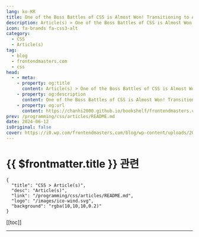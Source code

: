 ```yaml
---
lang: ko-KR
title: One of the Boss Battles of CSS is Almost Won! Transitioning to Auto
description: Article(s) > One of the Boss Battles of CSS is Almost Won! Transitioning to Auto
icon: fa-brands fa-css3-alt
category: 
  - CSS
  - Article(s)
tag: 
  - blog
  - frontendmasters.com
  - css
head:
  - - meta:
    - property: og:title
      content: Article(s) > One of the Boss Battles of CSS is Almost Won! Transitioning to Auto
    - property: og:description
      content: One of the Boss Battles of CSS is Almost Won! Transitioning to Auto
    - property: og:url
      content: https://chanhi2000.github.io/bookshelf/frontendmasters.com/one-of-the-boss-battles-of-css-is-almost-won-transitioning-to-auto.html
prev: /programming/css/articles/README.md
date: 2024-06-12
isOriginal: false
cover: https://i0.wp.com/frontendmasters.com/blog/wp-content/uploads/2024/06/image-2.png?resize=1024%2C585&ssl=1
---
```


# {{ $frontmatter.title }} 관련

```component VPCard
{
  "title": "CSS > Article(s)",
  "desc": "Article(s)",
  "link": "/programming/css/articles/README.md",
  "logo": "/images/ico-wind.svg",
  "background": "rgba(10,10,10,0.2)"
}
```

[[toc]]

---

<SiteInfo
  name="One of the Boss Battles of CSS is Almost Won! Transitioning to Auto"
  desc="The experimental CSS function `calc-size(auto)` allows transitions from zero to a specified value. Animating elements from zero to their intrinsic size has long been desired by CSS developers."
  url="https://frontendmasters.com/news/one-of-the-boss-battles-of-css-is-almost-won-transitioning-to-auto/"
  logo="https://frontendmasters.com/favicon.ico"
  preview="https://i0.wp.com/frontendmasters.com/blog/wp-content/uploads/2024/06/image-2.png?resize=1024%2C585&ssl=1"/>

<!-- TODO: 작성 -->
